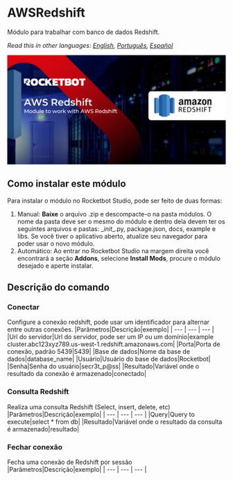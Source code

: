 



# AWSRedshift
  
Módulo para trabalhar com banco de dados Redshift.  

*Read this in other languages: [English](Manual_AWSRedshift.md), [Português](Manual_AWSRedshift.pr.md), [Español](Manual_AWSRedshift.es.md)*
  
![banner](imgs/Banner_AWSRedshift.png)
## Como instalar este módulo
  
Para instalar o módulo no Rocketbot Studio, pode ser feito de duas formas:
1. Manual: __Baixe__ o arquivo .zip e descompacte-o na pasta módulos. O nome da pasta deve ser o mesmo do módulo e dentro dela devem ter os seguintes arquivos e pastas: \__init__.py, package.json, docs, example e libs. Se você tiver o aplicativo aberto, atualize seu navegador para poder usar o novo módulo.
2. Automático: Ao entrar no Rocketbot Studio na margem direita você encontrará a seção **Addons**, selecione **Install Mods**, procure o módulo desejado e aperte instalar.  


## Descrição do comando

### Conectar
  
Configure a conexão redshift, pode usar um identificador para alternar entre outras conexões.
|Parâmetros|Descrição|exemplo|
| --- | --- | --- |
|Url do servidor|Url do servidor, pode ser um IP ou um domínio|example cluster.abc123xyz789.us-west-1.redshift.amazonaws.com|
|Porta|Porta de conexão, padrão 5439|5439|
|Base de dados|Nome da base de dados|database_name|
|Usuário|Usuário do base de dados|Rocketbot|
|Senha|Senha do usuário|secr3t_p@ss|
|Resultado|Variável onde o resultado da conexão é armazenado|conectado|

### Consulta Redshift
  
Realiza uma consulta Redshift (Select, insert, delete, etc)
|Parâmetros|Descrição|exemplo|
| --- | --- | --- |
|Query|Query to execute|select * from db|
|Resultado|Variável onde o resultado da consulta é armazenado|resultado|

### Fechar conexão
  
Fecha uma conexão de Redshift por sessão
|Parâmetros|Descrição|exemplo|
| --- | --- | --- |

